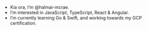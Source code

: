 -  Kia ora, I’m @halmai-mcrae.
-  I’m interested in JavaScript, TypeScript, React & Angular. 
-  I’m currently learning Go & Swift, and working towards my GCP certification.
<!---
halmai-mcrae/halmai-mcrae is a ✨ special ✨ repository because its `README.md` (this file) appears on your GitHub profile.
You can click the Preview link to take a look at your changes.
--->
